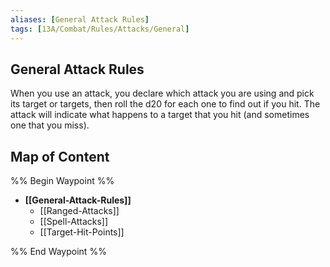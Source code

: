 ```yaml
---
aliases: [General Attack Rules]
tags: [13A/Combat/Rules/Attacks/General]
---
```


## General Attack Rules

When you use an attack, you declare which attack you are using and pick its target or targets, then roll the d20 for each one to find out if you hit. The attack will indicate what happens to a target that you hit (and sometimes one that you miss).

## Map of Content

%% Begin Waypoint %%
- **[[General-Attack-Rules]]**
	- [[Ranged-Attacks]]
	- [[Spell-Attacks]]
	- [[Target-Hit-Points]]

%% End Waypoint %%

